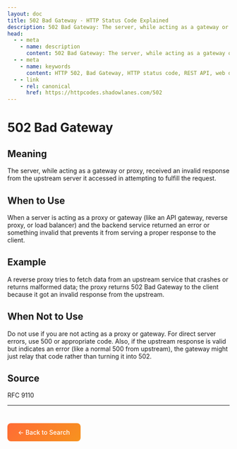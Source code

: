```yaml
---
layout: doc
title: 502 Bad Gateway - HTTP Status Code Explained
description: 502 Bad Gateway: The server, while acting as a gateway or proxy, received an invalid response from the upstream server it accessed in attempting to fulfill t...
head:
  - - meta
    - name: description
      content: 502 Bad Gateway: The server, while acting as a gateway or proxy, received an invalid response from the upstream server it accessed in attempting to fulfill t...
  - - meta
    - name: keywords
      content: HTTP 502, Bad Gateway, HTTP status code, REST API, web development
  - - link
    - rel: canonical
      href: https://httpcodes.shadowlanes.com/502
---
```


<script setup>
const structuredData = {
  "@context": "https://schema.org",
  "@type": "TechArticle",
  "headline": "502 Bad Gateway - HTTP Status Code",
  "description": "The server, while acting as a gateway or proxy, received an invalid response from the upstream server it accessed in attempting to fulfill the request.",
  "url": "https://httpcodes.shadowlanes.com/502",
  "keywords": "HTTP 502, Bad Gateway, HTTP status code",
  "articleBody": "The server, while acting as a gateway or proxy, received an invalid response from the upstream server it accessed in attempting to fulfill the request. When a server is acting as a proxy or gateway (like an API gateway, reverse proxy, or load balancer) and the backend service returned an error or something invalid that prevents it from serving a proper response to the client.",
  "publisher": {
    "@type": "Organization",
    "name": "HTTP Codes Explainer"
  }
}
</script>

<script type="application/ld+json" v-html="JSON.stringify(structuredData)"></script>

# 502 Bad Gateway

## Meaning

The server, while acting as a gateway or proxy, received an invalid response from the upstream server it accessed in attempting to fulfill the request.

## When to Use

When a server is acting as a proxy or gateway (like an API gateway, reverse proxy, or load balancer) and the backend service returned an error or something invalid that prevents it from serving a proper response to the client.

## Example

A reverse proxy tries to fetch data from an upstream service that crashes or returns malformed data; the proxy returns 502 Bad Gateway to the client because it got an invalid response from the upstream.

## When Not to Use

Do not use if you are not acting as a proxy or gateway. For direct server errors, use 500 or appropriate code. Also, if the upstream response is valid but indicates an error (like a normal 500 from upstream), the gateway might just relay that code rather than turning it into 502.

## Source

RFC 9110

---

<div style="margin-top: 40px;">
  <a href="/" style="display: inline-block; padding: 12px 24px; background: linear-gradient(135deg, #ff6b35, #f7931e); color: white; text-decoration: none; border-radius: 8px; font-weight: 500;">← Back to Search</a>
</div>
